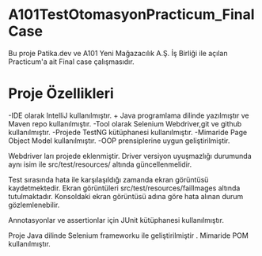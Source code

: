 # A101TestOtomasyonPracticum_FinalCase
Bu proje Patika.dev ve A101 Yeni Mağazacılık A.Ş. İş Birliği ile açılan Practicum'a ait Final case çalışmasıdır.

# Proje Özellikleri
-IDE olarak IntelliJ kullanılmıştır.                                                                                                                                     + Java programlama dilinde yazılmıştır ve Maven repo kullanılmıştır.
-Tool olarak Selenium Webdriver,git ve github kullanılmıştır.
-Projede TestNG kütüphanesi kullanılmıştır.
-Mimaride Page Object Model kullanılmıştır.
-OOP prensiplerine uygun geliştirilmiştir.

Webdriver ları projede eklenmiştir. Driver versiyon uyuşmazlığı durumunda aynı isim ile src/test/resources/ altında güncellenmelidir.

Test sırasında hata ile karşılaşıldığı zamanda ekran görüntüsü kaydetmektedir. Ekran görüntüleri src/test/resources/failImages altında tutulmaktadır. Konsoldaki ekran görüntüsü adına göre hata alınan durum gözlemlenebilir.

Annotasyonlar ve assertionlar için JUnit kütüphanesi kullanılmıştır.

Proje Java dilinde Selenium frameworku ile geliştirilmiştir . Mimaride POM kullanılmıştır.
